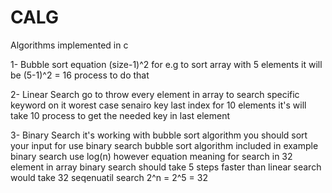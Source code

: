 CALG
====

Algorithms implemented in c

1- Bubble sort equation (size-1)^2 for e.g to sort array with 5 elements it will be (5-1)^2 = 16 process to do that


2- Linear Search go to throw every element in array to search specific keyword on it worest case senairo key last index for 10 elements it's will take 10 process to get the needed key in last element

3- Binary Search it's working with bubble sort algorithm you should sort your input for use binary search bubble sort algorithm included in example binary search use log(n) however equation meaning for search in 32 element in array binary search should take 5 steps faster than linear search would take 32 seqenuatil search 2^n = 2^5 = 32
